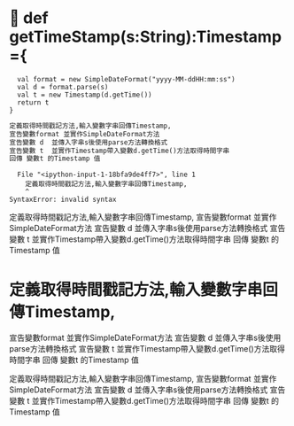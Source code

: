 # 	def getTimeStamp(s:String):Timestamp={
      val format = new SimpleDateFormat("yyyy-MM-ddHH:mm:ss")
      val d = format.parse(s)
      val t = new Timestamp(d.getTime())
      return t
    }
    
 

```python
定義取得時間戳記方法,輸入變數字串回傳Timestamp,
宣告變數format 並實作SimpleDateFormat方法
宣告變數 d  並傳入字串s後使用parse方法轉換格式
宣告變數 t  並實作Timestamp帶入變數d.getTime()方法取得時間字串
回傳 變數t 的Timestamp 值

```


      File "<ipython-input-1-18bfa9de4ff7>", line 1
        定義取得時間戳記方法,輸入變數字串回傳Timestamp,
        ^
    SyntaxError: invalid syntax
    


定義取得時間戳記方法,輸入變數字串回傳Timestamp,
宣告變數format 並實作SimpleDateFormat方法
宣告變數 d  並傳入字串s後使用parse方法轉換格式
宣告變數 t  並實作Timestamp帶入變數d.getTime()方法取得時間字串
回傳 變數t 的Timestamp 值


# 定義取得時間戳記方法,輸入變數字串回傳Timestamp,
宣告變數format 並實作SimpleDateFormat方法
宣告變數 d  並傳入字串s後使用parse方法轉換格式
宣告變數 t  並實作Timestamp帶入變數d.getTime()方法取得時間字串
回傳 變數t 的Timestamp 值


定義取得時間戳記方法,輸入變數字串回傳Timestamp,
宣告變數format 並實作SimpleDateFormat方法
宣告變數 d  並傳入字串s後使用parse方法轉換格式
宣告變數 t  並實作Timestamp帶入變數d.getTime()方法取得時間字串
回傳 變數t 的Timestamp 值


